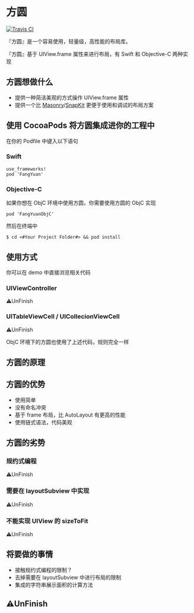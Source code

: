 # 方圆

[![Travis CI](https://travis-ci.org/HaloWang/FangYuan.svg?branch=master)](https://travis-ci.org/HaloWang/FangYuan)

『方圆』是一个容易使用，轻量级，高性能的布局库。

『方圆』基于 UIView.frame 属性来进行布局，有 Swift 和 Objective-C 两种实现

## 方圆想做什么

* 提供一种简洁美观的方式操作 UIView.frame 属性
* 提供一个比 [Masonry](https://github.com/SnapKit/Masonry)/[SnapKit](https://github.com/SnapKit/SnapKit) 更便于使用和调试的布局方案

## 使用 CocoaPods 将方圆集成进你的工程中

在你的 Podfile 中键入以下语句

### Swift
```
use_frameworks!
pod 'FangYuan'
```
### Objective-C

如果你想在 ObjC 环境中使用方圆，你需要使用方圆的 ObjC 实现

```
pod 'FangYuanObjC'
```

然后在终端中

```
$ cd <#Your Project Folder#> && pod install
```

## 使用方式

你可以在 demo 中直接浏览相关代码

### UIViewController

⚠️UnFinish

### UITableViewCell / UICollecionViewCell

⚠️UnFinish

ObjC 环境下的方圆也使用了上述代码，规则完全一样

## 方圆的原理

## 方圆的优势

- 使用简单
- 没有命名冲突
- 基于 frame 布局，比 AutoLayout 有更高的性能
- 使用链式语法，代码美观

## 方圆的劣势

### 规约式编程

⚠️UnFinish

### 需要在 layoutSubview 中实现

⚠️UnFinish

### 不能实现 UIView 的 sizeToFit

⚠️UnFinish

## 将要做的事情

- 接触规约式编程的限制？
- 去掉需要在 layoutSubview 中进行布局的限制
- 集成的字符串展示面积的计算方法

## ⚠️UnFinish
